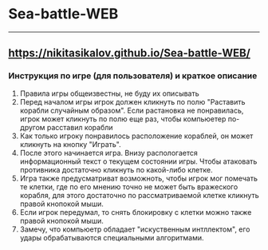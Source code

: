 # Sea-battle-WEB
----
https://nikitasikalov.github.io/Sea-battle-WEB/
---
### Инструкция по игре (для пользователя) и краткое описание
1. Правила игры общеизвестны, не буду их описывать
2. Перед началом игры игрок должен кликнуть по полю "Раставить корабли случайным образом".
Если растановка не понравилась, игрок может кликнуть по полю еще раз, чтобы компьюетер
по-другом расставил корабли
3. Как только игроку понравилось расположение кораблей, он может кликнуть на кнопку "Играть".
4. После этого начинается игра. Внизу распологается информационный текст о текущем состоянии игры.
Чтобы атаковать противника достаточно кликнуть по какой-либо клетке. 
5. Игра также предусматриват возможноть, чтобы игрок мог помечать те клетки, где по его мнению
точно не может быть вражеского корабля, для этого достаточно по рассматриваемой клетке кликнуть правой 
кнопокой мыши. 
6. Если игрок передумал, то снять блокировку с клетки можно также правой кнопокой мыши.
7. Замечу, что компьюетр обладает "искуственным интллектом", его удары обрабатываются специальными
алгоритмами. 
